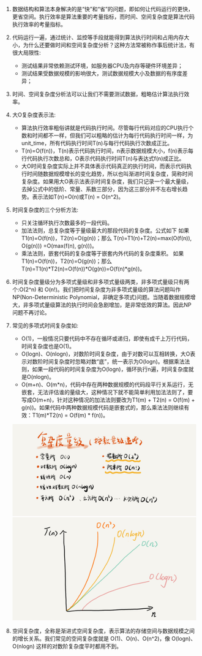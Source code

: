 1. 数据结构和算法本身解决的是“快”和“省”的问题，即如何让代码运行的更快，更省空间。执行效率是算法重要的考量指标，而时间、空间复杂度是算法代码执行效率的考量指标。
2. 代码运行一遍，通过统计、监控等手段就能得到算法执行时间和占用内存大小，为什么还要做时间和空间复杂度分析？这种方法常被称作事后统计法，有很大局限性:
   - 测试结果非常依赖测试环境，如服务器CPU及内存等硬件环境差异；
   - 测试结果受数据规模的影响很大，测试数据规模大小及数据的有序度差异；
3. 时间、空间复杂度分析法可以让我们不需要测试数据，粗略估计算法执行效率。
4. 大O复杂度表示法:
   - 算法执行效率粗俗讲就是代码执行时间。尽管每行代码对应的CPU执行个数和时间都不一样，但我们可以粗略的估计为每行代码执行时间一样，为unit_time，所有代码执行时间T(n)与每行代码执行次数成正比。
   - T(n)=O(f(n))，T(n)表示代码执行时间，n表示数据规模大小，f(n)表示每行代码执行次数总和，O表示代码执行时间T(n)与表达式f(n)成正比。
   - 大O时间复杂度实际上并不具体表示代码真正的执行时间，而表示代码执行时间随数据规模增长的变化趋势，所以也叫渐进时间复杂度，简称时间复杂度。如果用大O表示法表示时间复杂度，我们只记录一个最大量级，去掉公式中的低阶、常量、系数三部分，因为这三部分并不左右增长趋势。表示法如T(n)=O(n)或T(n) = O(n^2)。
5. 时间复杂度的三个分析方法:
   - 只关注循环执行次数最多的一段代码。
   - 加法法则，总复杂度等于量级最大的那段代码的复杂度。公式如下
     如果 T1(n)=O(f(n))，T2(n)=O(g(n))；那么 T(n)=T1(n)+T2(n)=max(O(f(n)), O(g(n))) =O(max(f(n), g(n)))。
   - 乘法法则，嵌套代码的复杂度等于嵌套内外代码的复杂度乘积。
     如果 T1(n)=O(f(n))，T2(n)=O(g(n))；那么 T(n)=T1(n)*T2(n)=O(f(n))*O(g(n))=O(f(n)*g(n))。
6. 时间复杂度量级分为多项式量级和非多项式量级两类，非多项式量级只有两个:O(2^n) 和 O(n!)。我们把时间复杂度为非多项式量级的算法问题叫作NP(Non-Deterministic Polynomial，非确定多项式)问题。当随着数据规模增大，非多项式量级算法的执行时间会急剧增加，是非常低效的算法。因此NP问题不再讨论。
7. 常见的多项式时间复杂度如:

   - O(1)，一般情况只要代码中不存在循环或递归，即使有成千上万行代码，时间复杂度也是O(1)。
   - O(logn)、O(nlogn)，对数阶时间复杂度，由于对数可以互相转换，大O表示对数阶时间复杂度时忽略对数“底”，统一表示为O(logn)。根据乘法法则，如果一段代码的时间复杂度为O(logn)，循环执行n遍，时间复杂度就是O(nlogn)。
   - O(m+n)、O(m*n)，代码中存在两种数据规模的代码段平行关系运行，无嵌套，无法评估谁的量级大，这种情况下就不能简单利用加法法则了，要写成O(m+n)，针对这种情况的加法法则要改为T1(m) + T2(n) = O(f(m) + g(n))。如果代码中两种数据规模代码是嵌套式的，那么乘法法则继续有效：T1(m)*T2(n) = O(f(m) * f(n))。

   ![复杂度量级分类](https://github.com/hujiapeng/imgs/blob/master/geekbang/%E6%95%B0%E6%8D%AE%E7%BB%93%E6%9E%84%E4%B8%8E%E7%AE%97%E6%B3%95%E4%B9%8B%E7%BE%8E/%E5%A4%8D%E6%9D%82%E5%BA%A6%E9%87%8F%E7%BA%A7%E5%88%86%E7%B1%BB.jpg?raw=true)
   ![时间复杂度坐标系](https://github.com/hujiapeng/imgs/blob/master/geekbang/%E6%95%B0%E6%8D%AE%E7%BB%93%E6%9E%84%E4%B8%8E%E7%AE%97%E6%B3%95%E4%B9%8B%E7%BE%8E/%E6%97%B6%E9%97%B4%E5%A4%8D%E6%9D%82%E5%BA%A6%E5%9D%90%E6%A0%87%E7%B3%BB.jpg?raw=true)
8. 空间复杂度，全称是渐进式空间复杂度，表示算法的存储空间与数据规模之间的增长关系。我们常见的空间复杂度就是 O(1)、O(n)、O(n^2)，像 O(logn)、O(nlogn) 这样的对数阶复杂度平时都用不到。